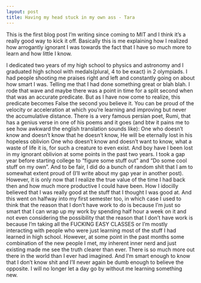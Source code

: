 ```yaml
---
layout: post
title: Having my head stuck in my own ass - Tara
---
```


This is the first blog post I’m writing since coming to MIT and I think it’s a really good way to kick it off. Basically this is me explaining how I realized how arrogantly ignorant I was towards the fact that I have so much more to learn and how little I know. 

I dedicated two years of my high school to physics and astronomy and I graduated high school with medals(plural, 4 to be exact) in 2 olympiads. I had people shooting me praises right and left and constantly going on about how smart I was. Telling me that I had done something great or blah blah. I rode that wave and maybe there was a point in time for a split second when that was an accurate predicate. But as I have now come to realize, this predicate becomes False the second you believe it. You can be proud of the velocity or acceleration at which you’re learning and improving but never the accumulative distance. There is a very famous persian poet, Rumi, that has a genius verse in one of his poems and it goes (and btw it pains me to see how awkward the english translation sounds like): 
One who doesn’t know and doesn’t know that he doesn’t know, He will be eternally lost in his hopeless oblivion
One who doesn’t know and doesn’t want to know, what a waste of life it is, for such a creature to even exist.
And boy have I been lost in my ignorant oblivion at some points in the past two years. I took a gap year before starting college to “figure some stuff out” and “Do some cool stuff on my own”. And to be fair, I did do a bunch of random shit that I am to somewhat extent proud of (I’ll write about my gap year in another post). However, it is only now that I realize the true value of the time I had back then and how much more productive I could have been. How I idocilly believed that I was really good at the stuff that I thought I was good at. And this went on halfway into my first semester too, in which case I used to think that the reason that I don’t have work to do is because I’m just so smart that I can wrap up my work by spending half hour a week on it and not even considering the possibility that the reason that I don’t have work is because I’m taking all the FUCKING EASY CLASSES or I’m mostly interacting with people who were just learning most of the stuff I had learned in high school. However, at some point in the past months some combination of the new people I met, my inherent inner nerd and just existing made me see the truth clearer than ever. There is so much more out there in the world than I ever had imagined. And I’m smart enough to know that I don’t know shit and I’ll never again be dumb enough to believe the opposite. I will no longer let a day go by without me learning something new.
